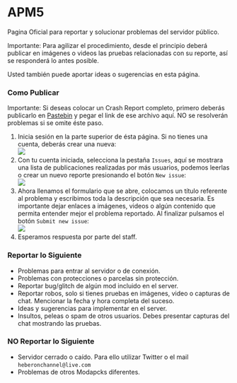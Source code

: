 # APM5
Pagina Oficial para reportar y solucionar problemas del servidor público.

Importante: Para agilizar el procedimiento, desde el principio deberá publicar en imágenes o videos las pruebas relacionadas con su reporte, así se responderá lo antes posible.

Usted también puede aportar ideas o sugerencias en esta página.


### Como Publicar

Importante: Si deseas colocar un Crash Report completo, primero deberás publicarlo en [Pastebin]( http://pastebin.com/) y pegar el link de ese archivo aquí. NO se resolverán problemas si se omite éste paso.

1. Inicia sesión en la parte superior de ésta página. Si no tienes una cuenta, deberás crear una nueva:  
  ![](http://i.imgur.com/2IxfNHk.png)
1. Con tu cuenta iniciada, selecciona la pestaña `Issues`, aquí se mostrara una lista de publicaciones realizadas por más usuarios, podemos leerlas o crear un nuevo reporte presionando el botón `New issue`:  
  ![](http://i.imgur.com/Wj9LHXy.png)
1. Ahora llenamos el formulario que se abre, colocamos un título referente al problema y escribimos toda la descripción que sea necesaria. Es importante dejar enlaces a imágenes, videos o algún contenido que permita entender mejor el problema reportado. Al finalizar pulsamos el botón `Submit new issue`:  
  ![](http://i.imgur.com/PMUChOA.png)
1. Esperamos respuesta por parte del staff. 


### Reportar lo Siguiente

* Problemas para entrar al servidor o de conexión.
* Problemas con protecciones o parcelas sin protección.
* Reportar bug/glitch de algún mod incluido en el server.
* Reportar robos, solo si tienes pruebas en imágenes, video o capturas de chat. Mencionar la fecha y hora completa del suceso.
* Ideas y sugerencias para implementar en el server.
* Insultos, peleas o spam de otros usuarios. Debes presentar capturas del chat mostrando las pruebas.


### NO Reportar lo Siguiente

* Servidor cerrado o caído. Para ello utilizar Twitter o el mail `heberonchannel@live.com`
* Problemas de otros Modapcks diferentes.
